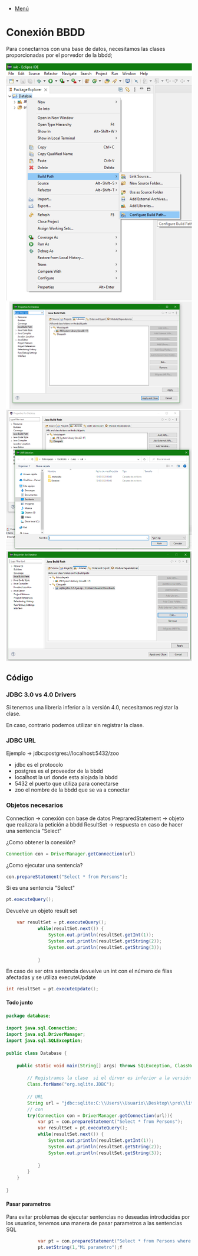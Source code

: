 - [Menú](../README.md)

# Conexión BBDD

Para conectarnos con una base de datos, necesitamos las clases proporcionadas por el porvedor de la bbdd;

<img alt="PNG" src="../Imagenes/IncluirLibreria/AddLibreria1.png" />
<img alt="PNG" src="../Imagenes/IncluirLibreria/AddLibreria2.png" />
<img alt="PNG" src="../Imagenes/IncluirLibreria/AddLibreria3.png" />
<img alt="PNG" src="../Imagenes/IncluirLibreria/AddLibreria4.png" />


## Código

### JDBC 3.0 vs 4.0 Drivers

Si tenemos una libreria inferior a la versión 4.0, necesitamos registar la clase.

En caso, contrario podemos utilizar sin registrar la clase.

### JDBC URL

Ejemplo ->
jdbc:postgres://localhost:5432/zoo

- jdbc es el protocolo
- postgres es el proveedor de la bbdd
- localhost la url donde esta alojada la bbdd
- 5432 el puerto que utiliza para conectarse
- zoo el nombre de la bbdd que se va a conectar

### Objetos necesarios

Connection -> conexión con base de datos
PrepraredStatement -> objeto que realizara la petición a bbdd
ResultSet -> respuesta en caso de hacer una sentencia "Select"

¿Como obtener la conexión?

````java
Connection con = DriverManager.getConnection(url)
````

¿Como ejecutar una sentencia?

````java
con.prepareStatement("Select * from Persons");
````

Si es una sentencia "Select"

````java
pt.executeQuery();
````

Devuelve un objeto result set 

````java
	var resultSet = pt.executeQuery();
			while(resultSet.next()) {
				System.out.println(resultSet.getInt(1));
				System.out.println(resultSet.getString(2));
				System.out.println(resultSet.getString(3));
				
			}
````

En caso de ser otra sentencia devuelve un int con el número de filas afectadas y se utiliza executeUpdate

````java
int resultSet = pt.executeUpdate();
````

#### Todo junto

````java
package database;

import java.sql.Connection;
import java.sql.DriverManager;
import java.sql.SQLException;

public class Database {

	public static void main(String[] args) throws SQLException, ClassNotFoundException {
		
		// Registramos la clase  si el dirver es inferior a la versión 4.0
        Class.forName("org.sqlite.JDBC");
        
        // URL
		String url = "jdbc:sqlite:C:\\Users\\Usuario\\Desktop\\pro\\lite.txt";
		// con
		try(Connection con = DriverManager.getConnection(url)){
			var pt = con.prepareStatement("Select * from Persons");
			var resultSet = pt.executeQuery();
			while(resultSet.next()) {
				System.out.println(resultSet.getInt(1));
				System.out.println(resultSet.getString(2));
				System.out.println(resultSet.getString(3));
				
			}
		}
	}

}
````

#### Pasar parametros

Para evitar problemas de ejecutar sentencias no deseadas introducidas por los usuarios, tenemos una manera de pasar parametros a las sentencias SQL

````java
			var pt = con.prepareStatement("Select * from Persons where PersonID = ?");
			pt.setString(1,"Mi parametro");f
````
